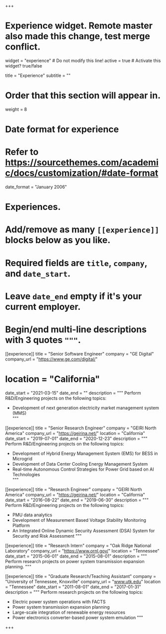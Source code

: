 +++
# Experience widget. Remote master also made this change, test merge conflict.
widget = "experience"  # Do not modify this line!
active = true  # Activate this widget? true/false

title = "Experience"
subtitle = ""

# Order that this section will appear in.
weight = 8

# Date format for experience
#   Refer to https://sourcethemes.com/academic/docs/customization/#date-format
date_format = "January 2006"

# Experiences.
#   Add/remove as many `[[experience]]` blocks below as you like.
#   Required fields are `title`, `company`, and `date_start`.
#   Leave `date_end` empty if it's your current employer.
#   Begin/end multi-line descriptions with 3 quotes `"""`.

[[experience]]
  title = "Senior Software Engineer"
  company = "GE Digital"
  company_url = "https://www.ge.com/digital/"
# location = "California"
  date_start = "2021-03-15"
  date_end = ""
  description = """
  Perform R&D/Engineering projects on the following topics:
  
  * Development of next generation electricity market management system (MMS)                                                     
  """

[[experience]]
  title = "Senior Research Engineer"
  company = "GEIRI North America"
  company_url = "https://geirina.net/"
  location = "California"
  date_start = "2019-07-01"
  date_end = "2020-12-23"
  description = """
  Perform R&D/Engineering projects on the following topics:
  
  * Development of Hybrid Energy Management System (EMS) for BESS in Microgrid
  * Development of Data Center Cooling Energy Management System                                                       
  * Real-time Autonomous Control Strategies for Power Grid based on AI Technologies                                                       
  """

[[experience]]
  title = "Research Engineer"
  company = "GEIRI North America"
  company_url = "https://geirina.net/"
  location = "California"
  date_start = "2016-08-22"
  date_end = "2019-06-30"
  description = """
  Perform R&D/Engineering projects on the following topics:
  
  * PMU data analytics
  * Development of Measurement Based Voltage Stability Monitoring Platform
  * An Integrated Online Dynamic Security Assessment (DSA) System for Security and Risk Assessment
  """
  
  [[experience]]
  title = "Research Intern"
  company = "Oak Ridge National Laboratory"
  company_url = "https://www.ornl.gov/"
  location = "Tennessee"
  date_start = "2015-06-01"
  date_end = "2015-08-01"
  description = """
  Perform research projects on power system transmission expansion planning.
  """

[[experience]]
  title = "Graduate Research/Teaching Assistant"
  company = "University of Tennessee, Knoxville"
  company_url = "www.utk.edu"
  location = "Tennessee"
  date_start = "2011-08-01"
  date_end = "2017-01-31"
  description = """
  Perform research projects on the following topics:
  
  
  
  
  
  * Electric power system operations with FACTS 
  * Power system transmission expansion planning
  * Large-scale integration of renewable energy resources
  * Power electronics converter-based power system emulation
  """

+++
